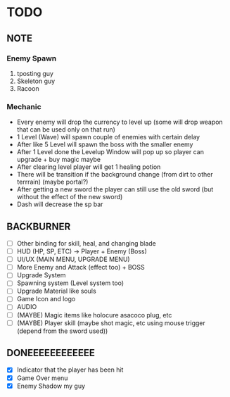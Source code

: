 # TODO
## NOTE
### Enemy Spawn
1. tposting guy
2. Skeleton guy
3. Racoon
### Mechanic
- Every enemy will drop the currency to level up (some will drop weapon that can be used only on that run)
- 1 Level (Wave) will spawn couple of enemies with certain delay
- After like 5 Level will spawn the boss with the smaller enemy
- After 1 Level done the Levelup Window will pop up so player can upgrade + buy magic maybe
- After clearing level player will get 1 healing potion
- There will be transition if the background change (from dirt to other terrrain) (maybe portal?)
- After getting a new sword the player can still use the old sword (but without the effect of the new sword)
- Dash will decrease the sp bar

## BACKBURNER
- [ ] Other binding for skill, heal, and changing blade
- [ ] HUD (HP, SP, ETC) -> Player + Enemy (Boss)
- [ ] UI/UX (MAIN MENU, UPGRADE MENU)
- [ ] More Enemy and Attack (effect too) + BOSS
- [ ] Upgrade System
- [ ] Spawning system (Level system too)
- [ ] Upgrade Material like souls
- [ ] Game Icon and logo
- [ ] AUDIO
- [ ] (MAYBE) Magic items like holocure asacoco plug, etc
- [ ] (MAYBE) Player skill (maybe shot magic, etc using mouse trigger (depend from the sword used))

## DONEEEEEEEEEEEE
- [x] Indicator that the player has been hit
- [x] Game Over menu
- [x] Enemy Shadow my guy
